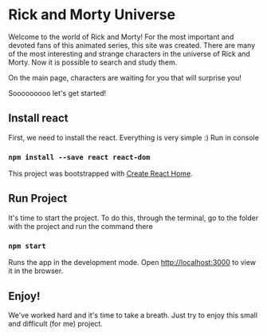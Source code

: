 # Rick and Morty Universe 

Welcome to the world of Rick and Morty!
For the most important and devoted fans of this animated series, this site was created. There are many of the most interesting and strange characters in the universe of Rick and Morty. Now it is possible to search and study them. 

On the main page, characters are waiting for you that will surprise you!  

Sooooooooo let's get started! 

## Install react 


First, we need to install the react. Everything is very simple :) 
Run in console 
### `npm install --save react react-dom`

This project was bootstrapped with [Create React Home](https://github.com/facebook/create-react-app).

## Run Project 

It's time to start the project. To do this, through the terminal, go to the folder with the project and run the command there 

### `npm start`

Runs the app in the development mode.
Open [http://localhost:3000](http://localhost:3000) to view it in the browser.

## Enjoy! 
We've worked hard and it's time to take a breath. Just try to enjoy this small and difficult (for me) project. 
